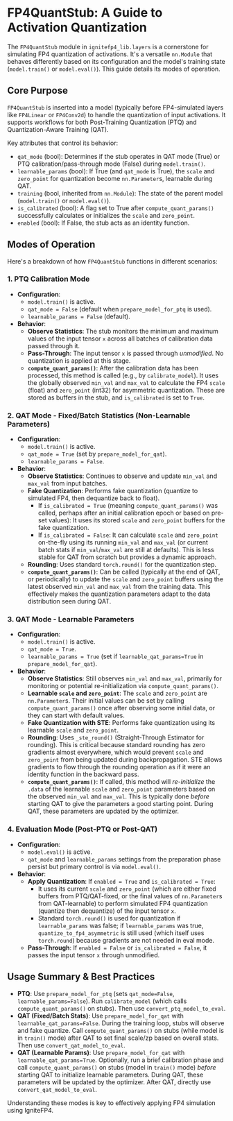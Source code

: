 # FP4QuantStub: A Guide to Activation Quantization

The `FP4QuantStub` module in `ignitefp4_lib.layers` is a cornerstone for simulating FP4 quantization of activations. It's a versatile `nn.Module` that behaves differently based on its configuration and the model's training state (`model.train()` or `model.eval()`). This guide details its modes of operation.

## Core Purpose

`FP4QuantStub` is inserted into a model (typically before FP4-simulated layers like `FP4Linear` or `FP4Conv2d`) to handle the quantization of input activations. It supports workflows for both Post-Training Quantization (PTQ) and Quantization-Aware Training (QAT).

Key attributes that control its behavior:
*   `qat_mode` (bool): Determines if the stub operates in QAT mode (True) or PTQ calibration/pass-through mode (False) during `model.train()`.
*   `learnable_params` (bool): If True (and `qat_mode` is True), the `scale` and `zero_point` for quantization become `nn.Parameter`s, learnable during QAT.
*   `training` (bool, inherited from `nn.Module`): The state of the parent model (`model.train()` or `model.eval()`).
*   `is_calibrated` (bool): A flag set to True after `compute_quant_params()` successfully calculates or initializes the `scale` and `zero_point`.
*   `enabled` (bool): If False, the stub acts as an identity function.

## Modes of Operation

Here's a breakdown of how `FP4QuantStub` functions in different scenarios:

### 1. PTQ Calibration Mode

*   **Configuration**:
    *   `model.train()` is active.
    *   `qat_mode = False` (default when `prepare_model_for_ptq` is used).
    *   `learnable_params = False` (default).
*   **Behavior**:
    *   **Observe Statistics**: The stub monitors the minimum and maximum values of the input tensor `x` across all batches of calibration data passed through it.
    *   **Pass-Through**: The input tensor `x` is passed through *unmodified*. No quantization is applied at this stage.
    *   **`compute_quant_params()`**: After the calibration data has been processed, this method is called (e.g., by `calibrate_model`). It uses the globally observed `min_val` and `max_val` to calculate the FP4 `scale` (float) and `zero_point` (int32) for asymmetric quantization. These are stored as buffers in the stub, and `is_calibrated` is set to `True`.

### 2. QAT Mode - Fixed/Batch Statistics (Non-Learnable Parameters)

*   **Configuration**:
    *   `model.train()` is active.
    *   `qat_mode = True` (set by `prepare_model_for_qat`).
    *   `learnable_params = False`.
*   **Behavior**:
    *   **Observe Statistics**: Continues to observe and update `min_val` and `max_val` from input batches.
    *   **Fake Quantization**: Performs fake quantization (quantize to simulated FP4, then dequantize back to float).
        *   If `is_calibrated = True` (meaning `compute_quant_params()` was called, perhaps after an initial calibration epoch or based on pre-set values): It uses its stored `scale` and `zero_point` buffers for the fake quantization.
        *   If `is_calibrated = False`: It can calculate `scale` and `zero_point` on-the-fly using its running `min_val` and `max_val` (or current batch stats if `min_val`/`max_val` are still at defaults). This is less stable for QAT from scratch but provides a dynamic approach.
    *   **Rounding**: Uses standard `torch.round()` for the quantization step.
    *   **`compute_quant_params()`**: Can be called (typically at the end of QAT, or periodically) to update the `scale` and `zero_point` buffers using the latest observed `min_val` and `max_val` from the training data. This effectively makes the quantization parameters adapt to the data distribution seen during QAT.

### 3. QAT Mode - Learnable Parameters

*   **Configuration**:
    *   `model.train()` is active.
    *   `qat_mode = True`.
    *   `learnable_params = True` (set if `learnable_qat_params=True` in `prepare_model_for_qat`).
*   **Behavior**:
    *   **Observe Statistics**: Still observes `min_val` and `max_val`, primarily for monitoring or potential re-initialization via `compute_quant_params()`.
    *   **Learnable `scale` and `zero_point`**: The `scale` and `zero_point` are `nn.Parameter`s. Their initial values can be set by calling `compute_quant_params()` once after observing some initial data, or they can start with default values.
    *   **Fake Quantization with STE**: Performs fake quantization using its learnable `scale` and `zero_point`.
    *   **Rounding**: Uses `_ste_round()` (Straight-Through Estimator for rounding). This is critical because standard rounding has zero gradients almost everywhere, which would prevent `scale` and `zero_point` from being updated during backpropagation. STE allows gradients to flow through the rounding operation as if it were an identity function in the backward pass.
    *   **`compute_quant_params()`**: If called, this method will *re-initialize* the `.data` of the learnable `scale` and `zero_point` parameters based on the observed `min_val` and `max_val`. This is typically done *before* starting QAT to give the parameters a good starting point. During QAT, these parameters are updated by the optimizer.

### 4. Evaluation Mode (Post-PTQ or Post-QAT)

*   **Configuration**:
    *   `model.eval()` is active.
    *   `qat_mode` and `learnable_params` settings from the preparation phase persist but primary control is via `model.eval()`.
*   **Behavior**:
    *   **Apply Quantization**: If `enabled = True` and `is_calibrated = True`:
        *   It uses its current `scale` and `zero_point` (which are either fixed buffers from PTQ/QAT-fixed, or the final values of `nn.Parameter`s from QAT-learnable) to perform simulated FP4 quantization (quantize then dequantize) of the input tensor `x`.
        *   Standard `torch.round()` is used for quantization if `learnable_params` was false; if `learnable_params` was true, `quantize_to_fp4_asymmetric` is still used (which itself uses `torch.round`) because gradients are not needed in eval mode.
    *   **Pass-Through**: If `enabled = False` or `is_calibrated = False`, it passes the input tensor `x` through unmodified.

## Usage Summary & Best Practices

*   **PTQ**: Use `prepare_model_for_ptq` (sets `qat_mode=False`, `learnable_params=False`). Run `calibrate_model` (which calls `compute_quant_params()` on stubs). Then use `convert_ptq_model_to_eval`.
*   **QAT (Fixed/Batch Stats)**: Use `prepare_model_for_qat` with `learnable_qat_params=False`. During the training loop, stubs will observe and fake quantize. Call `compute_quant_params()` on stubs (while model is in `train()` mode) after QAT to set final scale/zp based on overall stats. Then use `convert_qat_model_to_eval`.
*   **QAT (Learnable Params)**: Use `prepare_model_for_qat` with `learnable_qat_params=True`. Optionally, run a brief calibration phase and call `compute_quant_params()` on stubs (model in `train()` mode) *before* starting QAT to initialize learnable parameters. During QAT, these parameters will be updated by the optimizer. After QAT, directly use `convert_qat_model_to_eval`.

Understanding these modes is key to effectively applying FP4 simulation using IgniteFP4. 